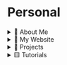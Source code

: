 # Personal

<details>
  <summary>🚀 About Me</summary>

Hi, I'm Ifeanyi, a dynamic and solutions-driven Cybersecurity Analyst and Enthusiast, and Cloud Engineer with a strong background in Software Engineering and Business Analysis. I’m passionate about securing cloud environments, protecting networks, applications and systems, and ensuring compliance with industry standards.

  - [ ] 📌Cybersecurity & SOC Experience
      - [ ] ⚡Conducted threat detection and incident response using Splunk and network monitoring tools.
      - [ ] ⚡Performed penetration testing with Nmap, Nessus, and Metasploit to assess system vulnerabilities.
      - [ ] ⚡Ensured compliance with NIST, MITRE ATT&CK, ISO 27001, and PCI-DSS frameworks.
      - [ ] ⚡Investigated digital evidence using forensic tools to identify security breaches.
      - [ ] ⚡Applied GRC principles to align security policies with organizational goals and maintain compliance.
  - [ ] 📌Cloud Software Engineering & Application Development
      - [ ] ⚡Designed scalable web applications using Python, Django, and REST APIs, ensuring high performance and security.
      - [ ] ⚡Built dynamic, user-centric interfaces with React, improving user experience across platforms.
      - [ ] ⚡Developed and maintained secure APIs with Django Rest Framework (DRF), Node.js, and Next.js.

</details>

<details>
  <summary>🎯 My Website</summary>
  
  - [ ] [https://ifeanyiomeata.com/](https://ifeanyiomeata.com/)

</details>

<details>
  <summary>💼 Projects</summary>

  - [ ] [1. AWS PROJECTS]()
  - [ ] [2. AZURE PROJECTS]()
  - [ ] [3. AWS]()
  - [ ] [4. AWS]()
  - [ ] [5. AWS]()
 
</details>

<details>
  <summary>🟨 Tutorials</summary>
  
  - [ ] [1. PYTHON TUTORIALS]()
  - [ ] [2. LINUX TUTORIALS]()
  - [ ] [3. HTML & CSS TUTORIALS]()
  - [ ] [4. JAVASCRIPT TUTORIALS]() 
  - [ ] [5. REACT TUTORIALS]()
  - [ ] [5. NODE & NEXT TUTORIALS]()
  - [ ] [5. JAVA TUTORIALS]()

</details>


